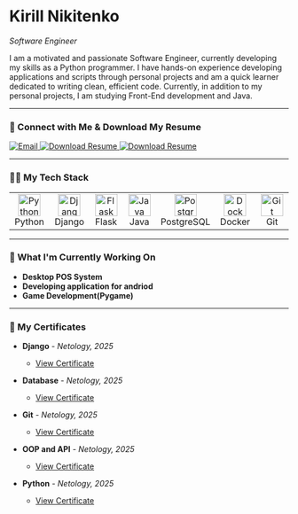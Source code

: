 # Kirill Nikitenko
*Software Engineer*

I am a motivated and passionate Software Engineer, currently developing my skills as a Python programmer. I have hands-on experience developing applications and scripts through personal projects and am a quick learner dedicated to writing clean, efficient code. Currently, in addition to my personal projects, I am studying Front-End development and Java.

---

### 🤝 Connect with Me & Download My Resume


<a href="mailto:kirill_n89@mail.ru">
<img src="https://img.shields.io/badge/Email-D14836?style=for-the-badge&logo=gmail&logoColor=white" alt="Email"/>
</a>
<a href="https://github.com/Kirill-dev01/resume/blob/main/Nikitenko-Kirill-Resume(eng).pdf" target="_blank">
<img src="https://img.shields.io/badge/Download-My_Resume_(PDF)-blue?style=for-the-badge&logo=googledocs&logoColor=white" alt="Download Resume"/>
</a>
<a href="https://github.com/Kirill-dev01/resume/blob/main/Никитенко%20Кирилл%2C%20резюме.pdf" target="_blank">
<img src="https://img.shields.io/badge/Download-Мое_Резюме_(PDF)-blue?style=for-the-badge&logo=googledocs&logoColor=white" alt="Download Resume"/>
</a>


---

### 👨‍💻 My Tech Stack
<table>
  <tr>
    <td align="center" width="96">
      <a href="#"><img src="https://cdn.jsdelivr.net/gh/devicons/devicon/icons/python/python-original.svg" width="40" height="40" alt="Python" /></a><br>Python
    </td>
    <td align="center" width="96">
      <a href="#"><img src="https://cdn.jsdelivr.net/gh/devicons/devicon/icons/django/django-plain.svg" width="40" height="40" alt="Django" /></a><br>Django
    </td>
    <td align="center" width="96">
      <a href="#"><img src="https://cdn.jsdelivr.net/gh/devicons/devicon/icons/flask/flask-original.svg" width="40" height="40" alt="Flask" /></a><br>Flask
    </td>
    <td align="center" width="96">
      <a href="#"><img src="https://cdn.jsdelivr.net/gh/devicons/devicon/icons/java/java-original.svg" width="40" height="40" alt="Java" /></a><br>Java
    </td>
    <td align="center" width="96">
      <a href="#"><img src="https://cdn.jsdelivr.net/gh/devicons/devicon/icons/postgresql/postgresql-original.svg" width="40" height="40" alt="PostgreSQL" /></a><br>PostgreSQL
    </td>
    <td align="center" width="96">
      <a href="#"><img src="https://cdn.jsdelivr.net/gh/devicons/devicon/icons/docker/docker-original.svg" width="40" height="40" alt="Docker" /></a><br>Docker
    </td>
     <td align="center" width="96">
      <a href="#"><img src="https://cdn.jsdelivr.net/gh/devicons/devicon/icons/git/git-original.svg" width="40" height="40" alt="Git" /></a><br>Git
    </td>
  </tr>
</table>

---

### 🚀 What I'm Currently Working On

* **Desktop POS System**
* **Developing application for andriod**
* **Game Development(Pygame)**

---

### 📜 My Certificates

* **Django** - *Netology, 2025*
    * [View Certificate](https://github.com/Kirill-dev01/resume/blob/main/Django.pdf)

* **Database** - *Netology, 2025*
    * [View Certificate](https://github.com/Kirill-dev01/resume/blob/main/Data%20base.pdf)

* **Git** - *Netology, 2025*
    * [View Certificate](https://github.com/Kirill-dev01/resume/blob/main/Git.pdf)

* **OOP and API** - *Netology, 2025*
    * [View Certificate](https://github.com/Kirill-dev01/resume/blob/main/OOP%20and%20API.pdf)

* **Python** - *Netology, 2025*
    * [View Certificate](https://github.com/Kirill-dev01/resume/blob/main/Professional%20work%20with%20Python.pdf)
